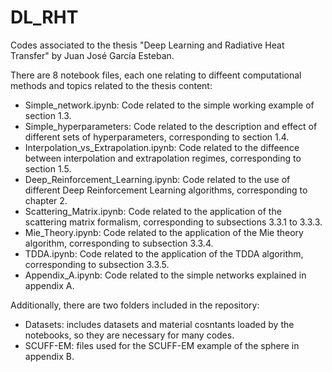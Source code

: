 # DL_RHT
Codes associated to the thesis "Deep Learning and Radiative Heat Transfer" by Juan José García Esteban.

There are 8 notebook files, each one relating to diffeent computational methods and topics related to the thesis content:

- Simple_network.ipynb: Code related to the simple working example of section 1.3.
- Simple_hyperparameters: Code related to the description and effect of different sets of hyperparameters, corresponding to section 1.4.
- Interpolation_vs_Extrapolation.ipynb: Code related to the diffeence between interpolation and extrapolation regimes, corresponding to section 1.5.
- Deep_Reinforcement_Learning.ipynb: Code related to the use of different Deep Reinforcement Learning algorithms, corresponding to chapter 2.
- Scattering_Matrix.ipynb: Code related to the application of the scattering matrix formalism, corresponding to subsections 3.3.1 to 3.3.3.
- Mie_Theory.ipynb: Code related to the application of the Mie theory algorithm, corresponding to subsection 3.3.4.
- TDDA.ipynb: Code related to the application of the TDDA algorithm, corresponding to subsection 3.3.5.
- Appendix_A.ipynb: Code related to the simple networks explained in appendix A.

Additionally, there are two folders included in the repository:

- Datasets: includes datasets and material cosntants loaded by the notebooks, so they are necessary for many codes.
- SCUFF-EM: files used for the SCUFF-EM example of the sphere in appendix B.
